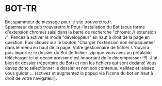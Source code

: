 # BOT-TR
Bot spammeur de message pour le site trouveretro.fr.
<br>
Spammeur de pub trouveretro.fr Pour l'installation du Bot (sous forme d'extension chrome) saisi dans la barre de recherche "chrome: // extension /". Pencez à activer le mode "développeur" en haut à droit de la page en question. Puis cliquez sur le bouton "Charger l'extension non empaquetée" dans le menu en haut de la page. Votre gestionnaire de fichier s 'ouvrira puis importez le dossier du Bot (le fichier .zip que vous avez au préalable télécharger ici et décompresser c'est important de le décompresser !!!). J'ai bien dit dossier (répertoire du Bot) et non les fichiers qui sont dedans! Vous devez donc sélectionner le dossier et non son contenue. Validez et laissez vous guider ... (activez et augmentez la popup via l'icone du bot en haut à droit de votre navigateur).
